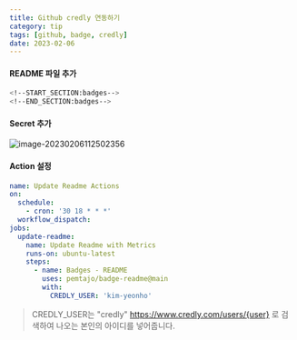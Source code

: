 ```yaml
---
title: Github credly 연동하기
category: tip
tags: [github, badge, credly]
date: 2023-02-06
---
```


#### README 파일 추가

```bash
<!--START_SECTION:badges-->
<!--END_SECTION:badges-->
```

#### Secret 추가

![image-20230206112502356](../../assets/images/posts/2023-02-06-post-github-wakatime/image-20230206112502356.png)

#### Action 설정

```yaml
name: Update Readme Actions
on:
  schedule:
    - cron: '30 18 * * *'
  workflow_dispatch:
jobs:
  update-readme:
    name: Update Readme with Metrics
    runs-on: ubuntu-latest
    steps:
      - name: Badges - README
        uses: pemtajo/badge-readme@main
        with:
          CREDLY_USER: 'kim-yeonho'
```

> CREDLY_USER는 "credly" https://www.credly.com/users/{user} 로 검색하여 나오는 본인의 아이디를 넣어줍니다.
